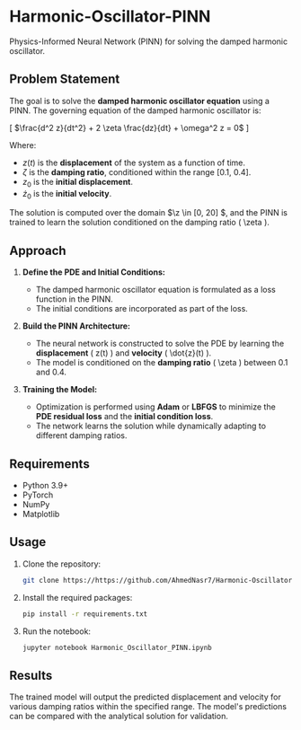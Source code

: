 # Harmonic-Oscillator-PINN
Physics-Informed Neural Network (PINN) for solving the damped harmonic oscillator.

## Problem Statement
The goal is to solve the **damped harmonic oscillator equation** using a PINN. The governing equation of the damped harmonic oscillator is:

\[
$\frac{d^2 z}{dt^2} + 2 \zeta \frac{dz}{dt} + \omega^2 z = 0$
\]

Where:
- $z(t)$  is the **displacement** of the system as a function of time.
- $\zeta$  is the **damping ratio**, conditioned within the range [0.1, 0.4].
- $z_0$ is the **initial displacement**.
- $\dot{z}_0$ is the **initial velocity**.

The solution is computed over the domain $\z \in [0, 20] $, and the PINN is trained to learn the solution conditioned on the damping ratio \( \zeta \).

## Approach
1. **Define the PDE and Initial Conditions:**  
   - The damped harmonic oscillator equation is formulated as a loss function in the PINN.  
   - The initial conditions are incorporated as part of the loss.  

2. **Build the PINN Architecture:**  
   - The neural network is constructed to solve the PDE by learning the **displacement** \( z(t) \) and **velocity** \( \dot{z}(t) \).  
   - The model is conditioned on the **damping ratio** \( \zeta \) between 0.1 and 0.4.  

3. **Training the Model:**  
   - Optimization is performed using **Adam** or **LBFGS** to minimize the **PDE residual loss** and the **initial condition loss**.  
   - The network learns the solution while dynamically adapting to different damping ratios.  

## Requirements
- Python 3.9+  
- PyTorch
- NumPy  
- Matplotlib  

## Usage
1. Clone the repository:  
   ```bash
   git clone https://https://github.com/AhmedNasr7/Harmonic-Oscillator-PINN.git
   ```  
2. Install the required packages:  
   ```bash
   pip install -r requirements.txt
   ```  
3. Run the notebook:  
   ```bash
   jupyter notebook Harmonic_Oscillator_PINN.ipynb
   ```  

## Results
The trained model will output the predicted displacement and velocity for various damping ratios within the specified range. The model's predictions can be compared with the analytical solution for validation.  


